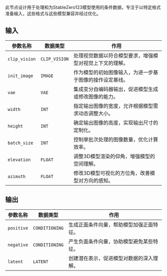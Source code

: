 此节点设计用于处理和为StableZero123模型使用的条件数据，专注于以特定格式准备输入，这些格式与这些模型兼容并经过优化。

## 输入

| 参数名称 | 数据类型 | 作用 |
| --- | --- | --- |
| `clip_vision` | `CLIP_VISION` | 处理视觉数据以符合模型要求，增强模型对视觉上下文的理解。 |
| `init_image` | `IMAGE` | 作为模型的初始图像输入，为进一步基于图像的操作设定基线。 |
| `vae` | `VAE` | 集成变分自编码器输出，促进模型生成或修改图像的能力。 |
| `width` | `INT` | 指定输出图像的宽度，允许根据模型需求动态调整大小。 |
| `height` | `INT` | 确定输出图像的高度，实现输出尺寸的定制化。 |
| `batch_size` | `INT` | 控制单批次处理的图像数量，优化计算效率。 |
| `elevation` | `FLOAT` | 调整3D模型渲染的仰角，增强模型的空间理解。 |
| `azimuth` | `FLOAT` | 修改3D模型可视化的方位角，改善模型对方向的感知。 |

## 输出

| 参数名称 | 数据类型 | 作用 |
| --- | --- | --- |
| `positive` | `CONDITIONING` | 生成正面条件向量，帮助模型加强正面特征。 |
| `negative` | `CONDITIONING` | 产生负面条件向量，协助模型避免某些特征。 |
| `latent` | `LATENT` | 创建潜在表示，促进模型对数据的深入理解。 |
